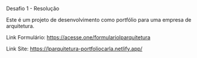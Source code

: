 Desafio 1 - Resolução

Este é um projeto de desenvolvimento como portfólio para uma empresa de arquitetura.

Link Formulário: https://acesse.one/formulariolparquitetura

Link Site: https://lparquitetura-portfoliocarla.netlify.app/
